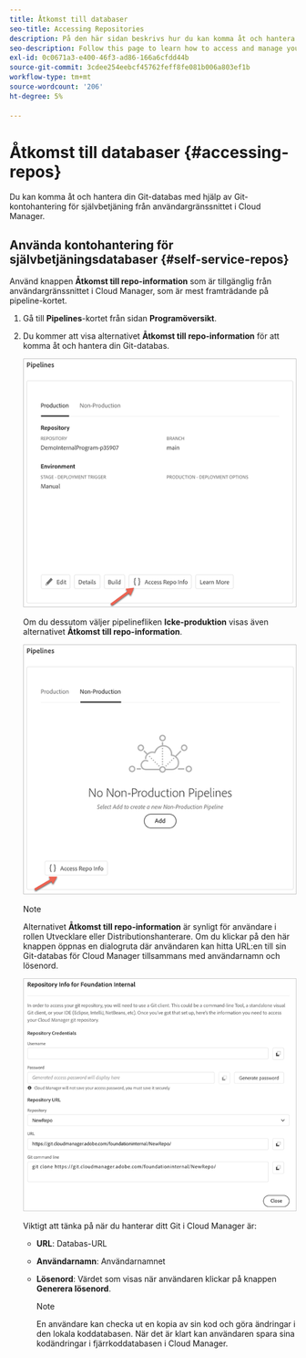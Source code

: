 ```yaml
---
title: Åtkomst till databaser
seo-title: Accessing Repositories
description: På den här sidan beskrivs hur du kan komma åt och hantera Git-databasen.
seo-description: Follow this page to learn how to access and manage your Git repository.
exl-id: 0c0671a3-e400-46f3-ad86-166a6cfdd44b
source-git-commit: 3cdee254eebcf45762feff8fe081b006a803ef1b
workflow-type: tm+mt
source-wordcount: '206'
ht-degree: 5%

---
```


# Åtkomst till databaser {#accessing-repos}

Du kan komma åt och hantera din Git-databas med hjälp av Git-kontohantering för självbetjäning från användargränssnittet i Cloud Manager.

## Använda kontohantering för självbetjäningsdatabaser {#self-service-repos}

Använd knappen **Åtkomst till repo-information** som är tillgänglig från användargränssnittet i Cloud Manager, som är mest framträdande på pipeline-kortet.

1. Gå till **Pipelines**-kortet från sidan **Programöversikt**.

1. Du kommer att visa alternativet **Åtkomst till repo-information** för att komma åt och hantera din Git-databas.

   ![](/help/implementing/cloud-manager/assets/repos/access-repo1.png)

   Om du dessutom väljer pipelinefliken **Icke-produktion** visas även alternativet **Åtkomst till repo-information**.

   ![](/help/implementing/cloud-manager/assets/repos/access-repo-nonprod.png)

   >[!NOTE]
   >Alternativet **Åtkomst till repo-information** är synligt för användare i rollen Utvecklare eller Distributionshanterare. Om du klickar på den här knappen öppnas en dialogruta där användaren kan hitta URL:en till sin Git-databas för Cloud Manager tillsammans med användarnamn och lösenord.

   ![](/help/implementing/cloud-manager/assets/repos/access-repo-create.png)

   Viktigt att tänka på när du hanterar ditt Git i Cloud Manager är:

   * **URL**: Databas-URL
   * **Användarnamn**: Användarnamnet
   * **Lösenord**: Värdet som visas när användaren klickar på knappen **Generera lösenord**.


      >[!NOTE]
      >En användare kan checka ut en kopia av sin kod och göra ändringar i den lokala koddatabasen. När det är klart kan användaren spara sina kodändringar i fjärrkoddatabasen i Cloud Manager.
